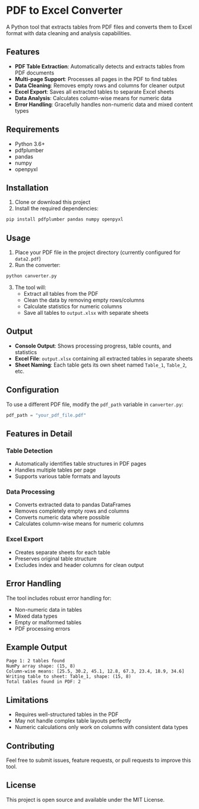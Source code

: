 # PDF to Excel Converter

A Python tool that extracts tables from PDF files and converts them to Excel format with data cleaning and analysis capabilities.

## Features

- **PDF Table Extraction**: Automatically detects and extracts tables from PDF documents
- **Multi-page Support**: Processes all pages in the PDF to find tables
- **Data Cleaning**: Removes empty rows and columns for cleaner output
- **Excel Export**: Saves all extracted tables to separate Excel sheets
- **Data Analysis**: Calculates column-wise means for numeric data
- **Error Handling**: Gracefully handles non-numeric data and mixed content types

## Requirements

- Python 3.6+
- pdfplumber
- pandas
- numpy
- openpyxl

## Installation

1. Clone or download this project
2. Install the required dependencies:

```bash
pip install pdfplumber pandas numpy openpyxl
```

## Usage

1. Place your PDF file in the project directory (currently configured for `data2.pdf`)
2. Run the converter:

```bash
python canverter.py
```

3. The tool will:
   - Extract all tables from the PDF
   - Clean the data by removing empty rows/columns
   - Calculate statistics for numeric columns
   - Save all tables to `output.xlsx` with separate sheets

## Output

- **Console Output**: Shows processing progress, table counts, and statistics
- **Excel File**: `output.xlsx` containing all extracted tables in separate sheets
- **Sheet Naming**: Each table gets its own sheet named `Table_1`, `Table_2`, etc.

## Configuration

To use a different PDF file, modify the `pdf_path` variable in `canverter.py`:

```python
pdf_path = "your_pdf_file.pdf"
```

## Features in Detail

### Table Detection
- Automatically identifies table structures in PDF pages
- Handles multiple tables per page
- Supports various table formats and layouts

### Data Processing
- Converts extracted data to pandas DataFrames
- Removes completely empty rows and columns
- Converts numeric data where possible
- Calculates column-wise means for numeric columns

### Excel Export
- Creates separate sheets for each table
- Preserves original table structure
- Excludes index and header columns for clean output

## Error Handling

The tool includes robust error handling for:
- Non-numeric data in tables
- Mixed data types
- Empty or malformed tables
- PDF processing errors

## Example Output

```
Page 1: 2 tables found
NumPy array shape: (15, 8)
Column-wise means: [25.5, 30.2, 45.1, 12.8, 67.3, 23.4, 18.9, 34.6]
Writing table to sheet: Table_1, shape: (15, 8)
Total tables found in PDF: 2
```

## Limitations

- Requires well-structured tables in the PDF
- May not handle complex table layouts perfectly
- Numeric calculations only work on columns with consistent data types

## Contributing

Feel free to submit issues, feature requests, or pull requests to improve this tool.

## License

This project is open source and available under the MIT License.
